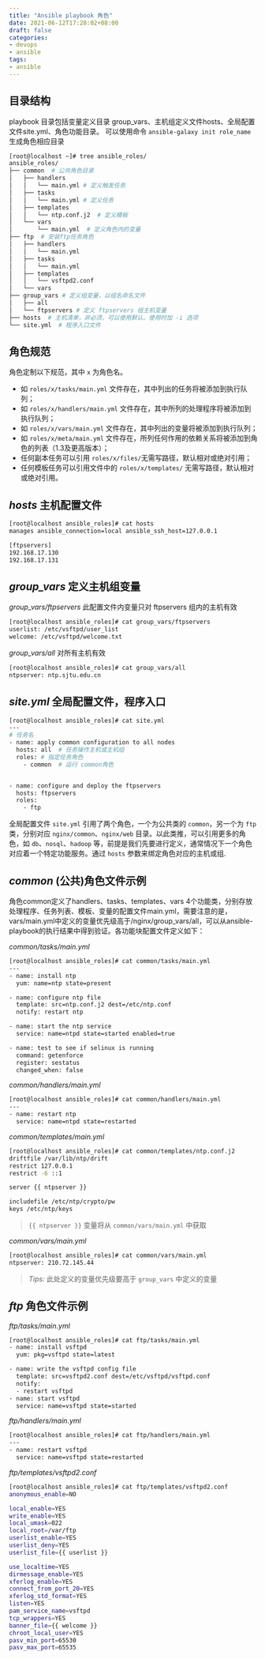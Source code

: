 ```yaml
---
title: "Ansible playbook 角色"
date: 2021-06-12T17:28:02+08:00
draft: false
categories: 
- devops
- ansible
tags:
- ansible
---
```


## 目录结构

playbook 目录包括变量定义目录 group_vars、主机组定义文件hosts、全局配置文件site.yml、角色功能目录。
可以使用命令 `ansible-galaxy init role_name` 生成角色相应目录 

```bash
[root@localhost ~]# tree ansible_roles/
ansible_roles/
├── common  # 公共角色目录
│   ├── handlers
│   │   └── main.yml # 定义触发任务
│   ├── tasks
│   │   └── main.yml # 定义任务
│   ├── templates
│   │   └── ntp.conf.j2  # 定义模板
│   └── vars
│       └── main.yml  # 定义角色内的变量
├── ftp  # 安装ftp任务角色
│   ├── handlers
│   │   └── main.yml
│   ├── tasks
│   │   └── main.yml
│   ├── templates
│   │   └── vsftpd2.conf
│   └── vars
├── group_vars # 定义组变量，以组名命名文件
│   ├── all
│   └── ftpservers # 定义 ftpservers 组主机变量
├── hosts  # 主机清单，非必须，可以使用默认。使用时加 -i 选项
└── site.yml  # 程序入口文件
```

## 角色规范

角色定制以下规范，其中 `x` 为角色名。

- 如 `roles/x/tasks/main.yml` 文件存在，其中列出的任务将被添加到执行队列；
- 如 `roles/x/handlers/main.yml` 文件存在，其中所列的处理程序将被添加到执行队列；
- 如 `roles/x/vars/main.yml` 文件存在，其中列出的变量将被添加到执行队列；
- 如 `roles/x/meta/main.yml` 文件存在，所列任何作用的依赖关系将被添加到角色的列表（1.3及更高版本）；
- 任何副本任务可以引用 `roles/x/files/`无需写路径，默认相对或绝对引用；
- 任何模板任务可以引用文件中的 `roles/x/templates/` 无需写路径，默认相对或绝对引用。

## *hosts* 主机配置文件

```bash
[root@localhost ansible_roles]# cat hosts
manages ansible_connection=local ansible_ssh_host=127.0.0.1

[ftpservers]
192.168.17.130
192.168.17.131
```


## *group_vars* 定义主机组变量

*group_vars/ftpservers* 此配置文件内变量只对 ftpservers 组内的主机有效

```bash
[root@localhost ansible_roles]# cat group_vars/ftpservers
userlist: /etc/vsftpd/user_list
welcome: /etc/vsftpd/welcome.txt
```

*group_vars/all*  对所有主机有效

```bash
[root@localhost ansible_roles]# cat group_vars/all
ntpserver: ntp.sjtu.edu.cn
```


## *site.yml* 全局配置文件，程序入口

```bash
[root@localhost ansible_roles]# cat site.yml
---
# 任务名
- name: apply common configuration to all nodes
  hosts: all  # 任务操作主机或主机组
  roles: # 指定任务角色
    - common  # 运行 common角色


- name: configure and deploy the ftpservers
  hosts: ftpservers
  roles:
    - ftp
```

全局配置文件 `site.yml` 引用了两个角色，一个为公共类的 `common`，另一个为 `ftp` 类，分别对应 `nginx/common`、`nginx/web` 目录。以此类推，可以引用更多的角色，如 `db`、`nosql`、`hadoop` 等，前提是我们先要进行定义，通常情况下一个角色对应着一个特定功能服务。通过 `hosts` 参数来绑定角色对应的主机或组.


## *common* (公共)角色文件示例

角色common定义了handlers、tasks、templates、vars 4个功能类，分别存放处理程序、任务列表、模板、变量的配置文件main.yml，需要注意的是，vars/main.yml中定义的变量优先级高于/nginx/group_vars/all，可以从ansible-playbook的执行结果中得到验证。各功能块配置文件定义如下：

*common/tasks/main.yml*

```bash
[root@localhost ansible_roles]# cat common/tasks/main.yml
---
- name: install ntp
  yum: name=ntp state=present

- name: configure ntp file
  template: src=ntp.conf.j2 dest=/etc/ntp.conf
  notify: restart ntp

- name: start the ntp service
  service: name=ntpd state=started enabled=true

- name: test to see if selinux is running
  command: getenforce
  register: sestatus
  changed_when: false
```

*common/handlers/main.yml*

```bash
[root@localhost ansible_roles]# cat common/handlers/main.yml
---
- name: restart ntp
  service: name=ntpd state=restarted
```

*common/templates/main.yml*

```bash
[root@localhost ansible_roles]# cat common/templates/ntp.conf.j2
driftfile /var/lib/ntp/drift
restrict 127.0.0.1
restrict -6 ::1

server {{ ntpserver }}

includefile /etc/ntp/crypto/pw
keys /etc/ntp/keys
```

> `{{ ntpserver }}` 变量将从 `common/vars/main.yml` 中获取

*common/vars/main.yml*

```bash
[root@localhost ansible_roles]# cat common/vars/main.yml
ntpserver: 210.72.145.44
```

> *Tips:* 此处定义的变量优先级要高于 `group_vars` 中定义的变量


## *ftp* 角色文件示例

*ftp/tasks/main.yml*

```bash
[root@localhost ansible_roles]# cat ftp/tasks/main.yml
- name: install vsftpd
  yum: pkg=vsftpd state=latest

- name: write the vsftpd config file
  template: src=vsftpd2.conf dest=/etc/vsftpd/vsftpd.conf
  notify:
  - restart vsftpd
- name: start vsftpd
  service: name=vsftpd state=started
```

*ftp/handlers/main.yml*

```bash
[root@localhost ansible_roles]# cat ftp/handlers/main.yml
---
- name: restart vsftpd
  service: name=vsftpd state=restarted
```

*ftp/templates/vsftpd2.conf*

```bash
[root@localhost ansible_roles]# cat ftp/templates/vsftpd2.conf
anonymous_enable=NO

local_enable=YES
write_enable=YES
local_umask=022
local_root=/var/ftp
userlist_enable=YES
userlist_deny=YES
userlist_file={{ userlist }}

use_localtime=YES
dirmessage_enable=YES
xferlog_enable=YES
connect_from_port_20=YES
xferlog_std_format=YES
listen=YES
pam_service_name=vsftpd
tcp_wrappers=YES
banner_file={{ welcome }}
chroot_local_user=YES
pasv_min_port=65530
pasv_max_port=65535
```

